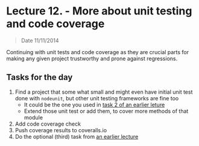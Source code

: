 # Lecture 12. - More about unit testing and code coverage

> Date 11/11/2014

Continuing with unit tests and code coverage as they are crucial parts for making any given project trustworthy and  prone against regressions.

## Tasks for the day

1.  Find a project that some what small and might even have initial unit test done with `nodeunit`, but other unit testing frameworks are fine too
	- It could be the one you used in [task 2 of an earlier leture](2014-10-14.md)
	- Extend those unit test or add them, to cover more methods of that module
2. Add code coverage check
3. Push coverage results to coveralls.io
4. Do the optional (third) task from [an earlier lecture](2014-10-28.md)

